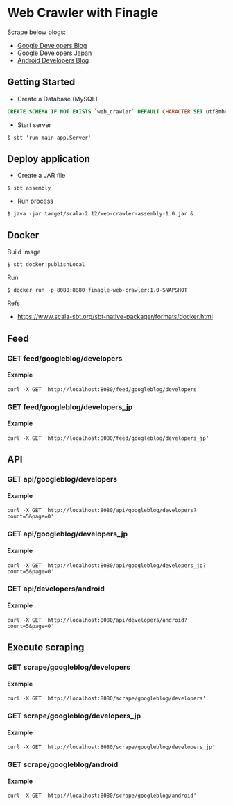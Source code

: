 # Web Crawler with Finagle
Scrape below blogs:
- [Google Developers Blog](https://developers.googleblog.com/)
- [Google Developers Japan](https://developers-jp.googleblog.com/)
- [Android Developers Blog](https://android-developers.googleblog.com/)

## Getting Started

* Create a Database (MySQL)  

```sql
CREATE SCHEMA IF NOT EXISTS `web_crawler` DEFAULT CHARACTER SET utf8mb4 COLLATE utf8mb4_unicode_ci;
```

* Start server

```
$ sbt 'run-main app.Server'
```

## Deploy application
* Create a JAR file

```
$ sbt assembly

```

* Run process

```
$ java -jar target/scala-2.12/web-crawler-assembly-1.0.jar &
```

## Docker
Build image

``` 
$ sbt docker:publishLocal
```

Run

```
$ docker run -p 8080:8080 finagle-web-crawler:1.0-SNAPSHOT
```

Refs
- https://www.scala-sbt.org/sbt-native-packager/formats/docker.html

## Feed
### GET feed/googleblog/developers
#### Example

```
curl -X GET 'http://localhost:8080/feed/googleblog/developers'
```

### GET feed/googleblog/developers_jp
#### Example

```
curl -X GET 'http://localhost:8080/feed/googleblog/developers_jp'
```

## API
### GET api/googleblog/developers
#### Example

```
curl -X GET 'http://localhost:8080/api/googleblog/developers?count=5&page=0'
```

### GET api/googleblog/developers_jp
#### Example

```
curl -X GET 'http://localhost:8080/api/googleblog/developers_jp?count=5&page=0'
```

### GET api/developers/android
#### Example

```
curl -X GET 'http://localhost:8080/api/developers/android?count=5&page=0'
```
## Execute scraping
### GET scrape/googleblog/developers
#### Example

```
curl -X GET 'http://localhost:8080/scrape/googleblog/developers'
```

### GET scrape/googleblog/developers_jp
#### Example

```
curl -X GET 'http://localhost:8080/scrape/googleblog/developers_jp'
```

### GET scrape/googleblog/android
#### Example

```
curl -X GET 'http://localhost:8080/scrape/googleblog/android'
```
